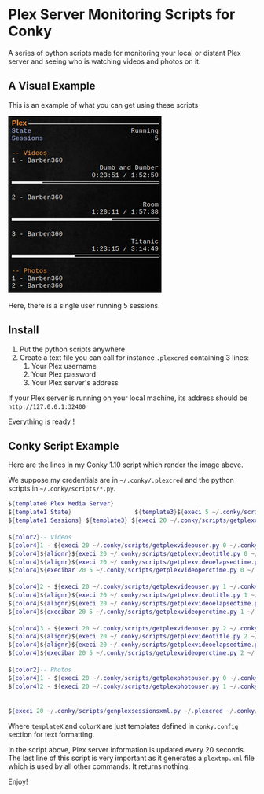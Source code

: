 # Plex Server Monitoring Scripts for Conky

A series of python scripts made for monitoring your local or distant Plex server and seeing who is watching videos and photos on it.

## A Visual Example 

This is an example of what you can get using these scripts

![](./images/conky_example.png)

Here, there is a single user running 5 sessions.



## Install

1. Put the python scripts anywhere
2. Create a text file you can call for instance `.plexcred` containing 3 lines:
   1. Your Plex username
   2. Your Plex password
   3. Your Plex server's address

If your Plex server is running on your local machine, its address should be `http://127.0.0.1:32400`

Everything is ready !

## Conky Script Example

Here are the lines in my Conky 1.10 script which render the image above.

We suppose my credentials are in `~/.conky/.plexcred` and the python scripts in `~/.conky/scripts/*.py`.

```lua
${template0 Plex Media Server}
${template1 State}					${template3}${execi 5 ~/.conky/scripts/get_service_state.py plexmediaserver}
${template1 Sessions} ${template3} ${execi 20 ~/.conky/scripts/getplexcurrentsessions.py ~/.conky/plextmp.xml}

${color2}-- Videos
${color4}1 - ${execi 20 ~/.conky/scripts/getplexvideouser.py 0 ~/.conky/plextmp.xml}
${color4}${alignr}${execi 20 ~/.conky/scripts/getplexvideotitle.py 0 ~/.conky/plextmp.xml}
${color4}${alignr}${execi 20 ~/.conky/scripts/getplexvideoelapsedtime.py 0 ~/.conky/plextmp.xml} / ${color4}${execi 20 ~/.conky/scripts/getplexvideototaltime.py 0 ~/.conky/plextmp.xml}
${color4}${execibar 20 5 ~/.conky/scripts/getplexvideoperctime.py 0 ~/.conky/plextmp.xml}

${color4}2 - ${execi 20 ~/.conky/scripts/getplexvideouser.py 1 ~/.conky/plextmp.xml}
${color4}${alignr}${execi 20 ~/.conky/scripts/getplexvideotitle.py 1 ~/.conky/plextmp.xml}
${color4}${alignr}${execi 20 ~/.conky/scripts/getplexvideoelapsedtime.py 1 ~/.conky/plextmp.xml} / ${color4}${execi 20 ~/.conky/scripts/getplexvideototaltime.py 1 ~/.conky/plextmp.xml}
${color4}${execibar 20 5 ~/.conky/scripts/getplexvideoperctime.py 1 ~/.conky/plextmp.xml}

${color4}3 - ${execi 20 ~/.conky/scripts/getplexvideouser.py 2 ~/.conky/plextmp.xml}
${color4}${alignr}${execi 20 ~/.conky/scripts/getplexvideotitle.py 2 ~/.conky/plextmp.xml}
${color4}${alignr}${execi 20 ~/.conky/scripts/getplexvideoelapsedtime.py 2 ~/.conky/plextmp.xml} / ${color4}${execi 20 ~/.conky/scripts/getplexvideototaltime.py 2 ~/.conky/plextmp.xml}
${color4}${execibar 20 5 ~/.conky/scripts/getplexvideoperctime.py 2 ~/.conky/plextmp.xml}

${color2}-- Photos
${color4}1 - ${execi 20 ~/.conky/scripts/getplexphotouser.py 0 ~/.conky/plextmp.xml}
${color4}2 - ${execi 20 ~/.conky/scripts/getplexphotouser.py 1 ~/.conky/plextmp.xml}


${execi 20 ~/.conky/scripts/genplexsessionsxml.py ~/.plexcred ~/.conky/plextmp.xml}
```

Where `templateX` and `colorX` are just templates defined in `conky.config` section for text formatting.

In the script above, Plex server information is updated every 20 seconds. The last line of this script is very important as it generates a `plextmp.xml` file which is used by all other commands. It returns nothing.

Enjoy!